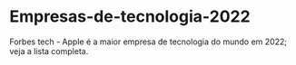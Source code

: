 # Empresas-de-tecnologia-2022
Forbes tech - Apple é a maior empresa de tecnologia do mundo em 2022; veja a lista completa.
